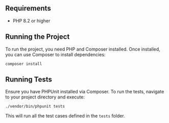 ## Requirements

- PHP 8.2 or higher

## Running the Project

To run the project, you need PHP and Composer installed. Once installed, you can use Composer to install dependencies:

``composer install``

## Running Tests

Ensure you have PHPUnit installed via Composer. To run the tests, navigate to your project directory and execute:

```./vendor/bin/phpunit tests```

This will run all the test cases defined in the `tests` folder.


